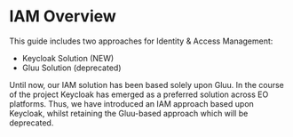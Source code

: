 # IAM Overview

This guide includes two approaches for Identity & Access Management:

* Keycloak Solution (NEW)
* Gluu Solution (deprecated)

Until now, our IAM solution has been based solely upon Gluu. In the course of the project Keycloak has emerged as a preferred solution across EO platforms. Thus, we have introduced an IAM approach based upon Keycloak, whilst retaining the Gluu-based approach which will be deprecated.
